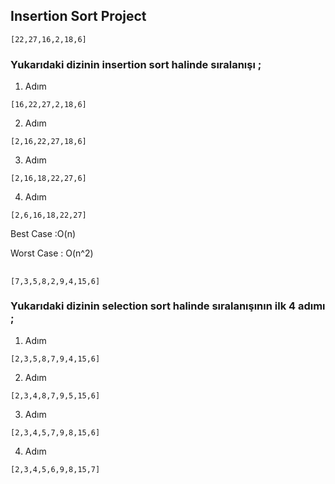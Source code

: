 ## Insertion Sort Project
``` 
[22,27,16,2,18,6]
```
### Yukarıdaki dizinin insertion sort halinde sıralanışı ;

1. Adım 
```
[16,22,27,2,18,6]
```
2. Adım
```
[2,16,22,27,18,6]
```
3. Adım
```
[2,16,18,22,27,6]
```
4. Adım
```
[2,6,16,18,22,27]
```
Best Case :O(n)

Worst Case : O(n^2)
##
```
[7,3,5,8,2,9,4,15,6]
```
### Yukarıdaki dizinin selection sort halinde sıralanışının ilk 4 adımı ;

 1. Adım
```
[2,3,5,8,7,9,4,15,6]
```
2. Adım
```
[2,3,4,8,7,9,5,15,6]
```
3. Adım
```
[2,3,4,5,7,9,8,15,6]
```
4. Adım
```
[2,3,4,5,6,9,8,15,7]
```